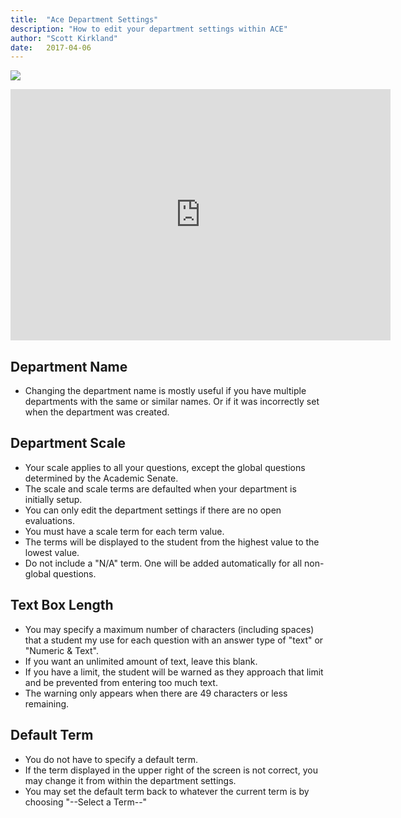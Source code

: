 ```yaml
---
title:  "Ace Department Settings"
description: "How to edit your department settings within ACE"
author: "Scott Kirkland"
date:   2017-04-06
---
```


![](https://i.embed.ly/1/image?url=http%3A%2F%2Fucdavis.github.io%2FACE%2Fimages%2Ffaq%2FAceDeptButton2.png&key=afea23f29e5a4f63bd166897e3dc72df)

<iframe id="kaltura_player" src="https://cdnapisec.kaltura.com/p/1770401/sp/177040100/embedIframeJs/uiconf_id/29032722/partner_id/1770401?iframeembed=true&playerId=kaltura_player&entry_id=1_jjo64roh&flashvars[localizationCode]=en&amp;flashvars[leadWithHTML5]=true&amp;flashvars[sideBarContainer.plugin]=true&amp;flashvars[sideBarContainer.position]=left&amp;flashvars[sideBarContainer.clickToClose]=true&amp;flashvars[chapters.plugin]=true&amp;flashvars[chapters.layout]=vertical&amp;flashvars[chapters.thumbnailRotator]=false&amp;flashvars[streamSelector.plugin]=true&amp;flashvars[EmbedPlayer.SpinnerTarget]=videoHolder&amp;flashvars[dualScreen.plugin]=true&amp;flashvars[Kaltura.addCrossoriginToIframe]=true&amp;&wid=1_tkvep7d1" width="608" height="402" allowfullscreen webkitallowfullscreen mozAllowFullScreen allow="autoplay *; fullscreen *; encrypted-media *" sandbox="allow-forms allow-same-origin allow-scripts allow-top-navigation allow-pointer-lock allow-popups allow-modals allow-orientation-lock allow-popups-to-escape-sandbox allow-presentation allow-top-navigation-by-user-activation" frameborder="0" title="Kaltura Player"></iframe>

## Department Name

- Changing the department name is mostly useful if you have multiple departments with the same or similar names. Or if it was incorrectly set when the department was created.

## Department Scale

- Your scale applies to all your questions, except the global questions determined by the Academic Senate.
- The scale and scale terms are defaulted when your department is initially setup.
- You can only edit the department settings if there are no open evaluations.
- You must have a scale term for each term value.
- The terms will be displayed to the student from the highest value to the lowest value.
- Do not include a "N/A" term. One will be added automatically for all non-global questions.

## Text Box Length

- You may specify a maximum number of characters (including spaces) that a student my use for each question with an answer type of "text" or "Numeric & Text".
- If you want an unlimited amount of text, leave this blank.
- If you have a limit, the student will be warned as they approach that limit and be prevented from entering too much text.
- The warning only appears when there are 49 characters or less remaining.

## Default Term

- You do not have to specify a default term.
- If the term displayed in the upper right of the screen is not correct, you may change it from within the department settings.
- You may set the default term back to whatever the current term is by choosing "--Select a Term--"
